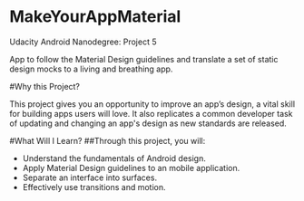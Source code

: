 # MakeYourAppMaterial

Udacity Android Nanodegree: Project 5

App to follow the Material Design guidelines and translate a set of static design mocks to a living and breathing app.

#Why this Project?

This project gives you an opportunity to improve an app’s design, a vital skill for building apps users will love. It also replicates a common developer task of updating and changing an app's design as new standards are released.

#What Will I Learn?
##Through this project, you will:

<ul>
<li>Understand the fundamentals of Android design.</br></li>
<li>Apply Material Design guidelines to an mobile application.</br></li>
<li>Separate an interface into surfaces.</br></li>
<li>Effectively use transitions and motion.</br></li>
</ul>
